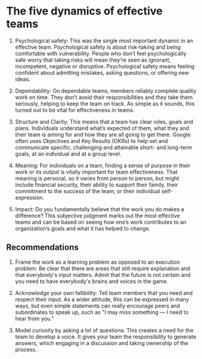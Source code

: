 # The five dynamics of effective teams

1. Psychological safety: This was the single most important dynamic in an effective team. Psychological safety is about risk-taking and being comfortable with vulnerability. People who don’t feel psychologically safe worry that taking risks will mean they’re seen as ignorant, incompetent, negative or disruptive. Psychological safety means feeling confident about admitting mistakes, asking questions, or offering new ideas.

2. Dependability: On dependable teams, members reliably complete quality work on time. They don’t avoid their responsibilities and they take them seriously, helping to keep the team on track. As simple as it sounds, this turned out to be vital for effectiveness in teams.

3. Structure and Clarity: This means that a team has clear roles, goals and plans. Individuals understand what’s expected of them, what they and their team is aiming for and how they are all going to get there. Google often uses Objectives and Key Results (OKRs) to help set and communicate specific, challenging and attainable short- and long-term goals, at an individual and at a group level.

4. Meaning: For individuals on a team, finding a sense of purpose in their work or its output is vitally important for team effectiveness. That meaning is personal, so it varies from person to person, but might include financial security, their ability to support their family, their commitment to the success of the team, or their individual self-expression.

5. Impact: Do you fundamentally believe that the work you do makes a difference? This subjective judgment marks out the most effective teams and can be based on seeing how one’s work contributes to an organization’s goals and what it has helped to change.

## Recommendations

1. Frame the work as a learning problem as opposed to an execution problem: Be clear that there are areas that still require explanation and that everybody's input matters. Admit that the future is not certain and you need to have everybody's brains and voices in the game.

2. Acknowledge your own fallibility: Tell team members that you need and respect their input. As a wider attitude, this can be expressed in many ways, but even simple statements can really encourage peers and subordinates to speak up, such as "I may miss something — I need to hear from you.”

3. Model curiosity by asking a lot of questions: This creates a need for the team to develop a voice. It gives your team the responsibility to generate answers, which engaging in a discussion and taking ownership of the process.
